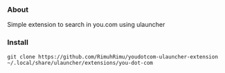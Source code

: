 ### About

Simple extension to search in you.com using ulauncher

### Install

`git clone https://github.com/RimuhRimu/youdotcom-ulauncher-extension ~/.local/share/ulauncher/extensions/you-dot-com`
